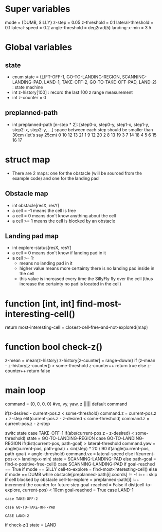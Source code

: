# Super variables
mode = {DUMB, SILLY}
z-step = 0.05
z-threshold = 0.1
lateral-threshold = 0.1
lateral-speed = 0.2
angle-threshold = deg2rad(5)
landing-x-min = 3.5

# Global variables
## state
- enum state = {LIFT-OFF-1, GO-TO-LANDING-REGION, SCANNING-LANDING-PAD, LAND-1, TAKE-OFF-2, GO-TO-TAKE-OFF-PAD, LAND-2} : state machine
- int z-history[100] : record the last 100 z range measurement
- int z-counter = 0

## preplanned-path
- int preplanned-path [n-step * 2]: [step0-x, step0-y, step1-x, step1-y, step2-x, step2-y, ...]
	space between each step should be smaller than 30cm (let's say 25cm)
	0     10 12 13     21
	1     9     12     20
	2     8     13     19
	3     7     14     18
	4  5  6     15  16 17

# struct map
- There are 2 maps: one for the obstacle (will be sourced from the example code) and one for the landing pad
## Obstacle map
- int obstacle[resX, resY]
- a cell = -1 means the cell is free
- a cell = 0  means don't know anything about the cell
- a cell >= 1 means the cell is blocked by an obstacle

## Landing pad map
- int explore-status[resX, resY]
- a cell = 0 means don't know if landing pad in it
- a cell >= 1:
	- means no landing pad in it
	- higher value means more certainty there is no landing pad inside in the cell
	- this value is increased every time the SillyFly fly over the cell (thus increase the certainty no pad is located in the cell)

# function [int, int] find-most-interesting-cell()
return most-interesting-cell = closest-cell-free-and-not-explored(map)

# function bool check-z()
z-mean = mean(z-history)
z-history[z-counter] = range-down()
if (z-mean - z-history[z-counter]) > some-threshold
	z-counter++
	return true
else
	z-counter++
	return false


# main loop
command = {0, 0, 0, 0} #vx, vy, yaw, z ||||| default command

if(z-desired - current-pos.z < some-threshold)
	command.z = current-pos.z + z-step
elif(current-pos.z - z-desired < some-threshold)
	command.z = current-pos.z - z-step
		
switc state
	case TAKE-OFF-1
		if(abs(current-pos.z - z-desired) < some-threshold)
			state = GO-TO-LANDING-REGION
	case GO-TO-LANDING-REGION
		if(dist(current-pos, path-goal) > lateral-threshold
			command.yaw = angle(current-pos, path-goal) + sin(step) * 20 / 90
			if(angle(current-pos, path-goal) < angle-threshold)
				command.vx = lateral-speed
		else
			if(current-pos-x > landing-x-min)
				state = SCANNING-LANDING-PAD
			else
				path-goal = find-x-positive-free-cell()
	case SCANNING-LANDING-PAD
		if goal-reached == True
			if mode == SILLY
				cell-to-explore = find-most-interesting-cell()
			else if mode == DUMB
				while obstacle[preplanned-path[i].coords] != -1
					i++ : skip if cell blocked by obstacle
				cell-to-explore = preplanned-path[i]
			i++ increment the counter for future step
			goal-reached = False
		if dist(cell-to-explore, current-pos) < 10cm
			goal-reached = True
	case LAND-1

	case TAKE-OFF-2

	case GO-TO-TAKE-OFF-PAD
	
	CASE LAND-2

if check-z()
	state = LAND
